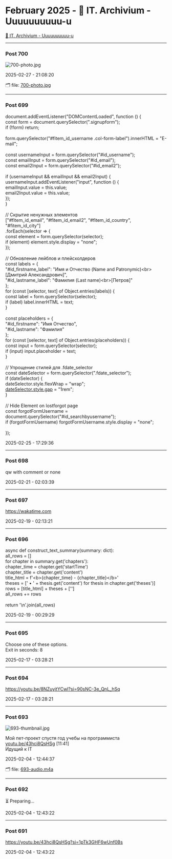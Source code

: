 # February 2025 - 🐊 IT. Archivium - Uuuuuuuuuu-u

[🐊 IT. Archivium - Uuuuuuuuuu-u](../../)



---

### Post 700

 
![700-photo.jpg](700-photo.jpg) 




2025-02-27 - 21:08:20


🗂 file: [700-photo.jpg](700-photo.jpg) 






---

### Post 699




document.addEventListener(&quot;DOMContentLoaded&quot;, function () {<br />    const form = document.querySelector(&quot;.signupform&quot;);<br />    if (!form) return;<br /><br />    form.querySelector(&quot;#fitem_id_username .col-form-label&quot;).innerHTML = &quot;E-mail&quot;;<br /><br />    const usernameInput = form.querySelector(&quot;#id_username&quot;);<br />    const emailInput = form.querySelector(&quot;#id_email&quot;);<br />    const email2Input = form.querySelector(&quot;#id_email2&quot;);<br /><br />    if (usernameInput &amp;&amp; emailInput &amp;&amp; email2Input) {<br />        usernameInput.addEventListener(&quot;input&quot;, function () {<br />            emailInput.value = this.value;<br />            email2Input.value = this.value;<br />        });<br />    }<br /><br />    // Скрытие ненужных элементов<br />    [&quot;#fitem_id_email&quot;, &quot;#fitem_id_email2&quot;, &quot;#fitem_id_country&quot;, &quot;#fitem_id_city&quot;]<br />        .forEach(selector =&gt; {<br />            const element = form.querySelector(selector);<br />            if (element) element.style.display = &quot;none&quot;;<br />        });<br /><br />    // Обновление лейблов и плейсхолдеров<br />    const labels = {<br />        &quot;#id_firstname_label&quot;: &quot;Имя и Отчество (Name and Patronymic)&lt;br&gt;[Дмитрий Александрович]&quot;,<br />        &quot;#id_lastname_label&quot;: &quot;Фамилия (Last name)&lt;br&gt;[Петров]&quot;<br />    };<br />    for (const [selector, text] of Object.entries(labels)) {<br />        const label = form.querySelector(selector);<br />        if (label) label.innerHTML = text;<br />    }<br /><br />    const placeholders = {<br />        &quot;#id_firstname&quot;: &quot;Имя Отчество&quot;,<br />        &quot;#id_lastname&quot;: &quot;Фамилия&quot;<br />    };<br />    for (const [selector, text] of Object.entries(placeholders)) {<br />        const input = form.querySelector(selector);<br />        if (input) input.placeholder = text;<br />    }<br /><br />    // Упрощение стилей для .fdate_selector<br />    const dateSelector = form.querySelector(&quot;.fdate_selector&quot;);<br />    if (dateSelector) {<br />        dateSelector.style.flexWrap = &quot;wrap&quot;;<br />        <a href="dateSelector.style.gap">dateSelector.style.gap</a> = &quot;1rem&quot;;<br />    }<br /><br />    // Hide Element on lostforgot page<br />    const forgotFormUsername = document.querySelector(&quot;#id_searchbyusername&quot;);<br />    if (forgotFormUsername) forgotFormUsername.style.display = &quot;none&quot;;<br /><br />});


2025-02-25 - 17:29:36







---

### Post 698




qw with comment or none


2025-02-21 - 02:03:39







---

### Post 697




<a href="https://wakatime.com">https://wakatime.com</a>


2025-02-19 - 02:13:21







---

### Post 696




async def construct_text_summary(summary: dict):<br />    all_rows = []<br />    for chapter in summary.get(&#x27;chapters&#x27;):<br />        chapter_time = chapter.get(&#x27;startTime&#x27;)<br />        chapter_title = chapter.get(&#x27;content&#x27;)<br />        title_html = f&#x27;&lt;b&gt;{chapter_time} - {chapter_title}&lt;/b&gt;&#x27;<br />        theses = [&#x27; • &#x27; + thesis.get(&#x27;content&#x27;) for thesis in chapter.get(&#x27;theses&#x27;)]<br />        rows = [title_html] + theses + [&#x27;&#x27;]<br />        all_rows += rows<br /><br />    return &#x27;\n&#x27;.join(all_rows)


2025-02-19 - 00:29:29







---

### Post 695




Choose one of these options. <br />Exit in seconds: 8


2025-02-17 - 03:28:21







---

### Post 694




<a href="https://youtu.be/8NZuyitYCwI?si=90sNC-3e_QnL_hSq">https://youtu.be/8NZuyitYCwI?si=90sNC-3e_QnL_hSq</a>


2025-02-17 - 03:28:21







---

### Post 693

 
![693-thumbnail.jpg](693-thumbnail.jpg) 



Мой пет-проект спустя год учебы на программиста<br /><a href="http://youtu.be/43hci8QsHSg">youtu.be/43hci8QsHSg</a> [11:41]<br />Идущий к IT


2025-02-04 - 12:44:37


🗂 file: [693-audio.m4a](693-audio.m4a) 






---

### Post 692




⏳ Preparing...


2025-02-04 - 12:43:22







---

### Post 691




<a href="https://youtu.be/43hci8QsHSg?si=1pTk3GHF6wUnf0Bs">https://youtu.be/43hci8QsHSg?si=1pTk3GHF6wUnf0Bs</a>


2025-02-04 - 12:43:22





